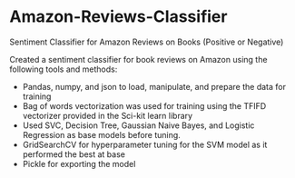 # Amazon-Reviews-Classifier
Sentiment Classifier for Amazon Reviews on Books (Positive or Negative)

Created a sentiment classifier for book reviews on Amazon using the following tools and methods:
- Pandas, numpy, and json to load, manipulate, and prepare the data for training
- Bag of words vectorization was used for training using the TFIFD vectorizer provided in the Sci-kit learn library
- Used SVC, Decision Tree, Gaussian Naive Bayes, and Logistic Regression as base models before tuning.
- GridSearchCV for hyperparameter tuning for the SVM model as it performed the best at base  
- Pickle for exporting the model
